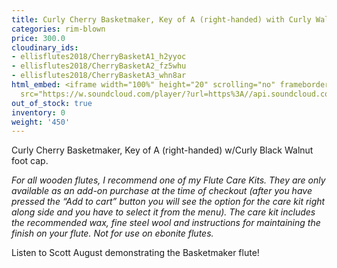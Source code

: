 ```yaml
---
title: Curly Cherry Basketmaker, Key of A (right-handed) with Curly Walnut footcap
categories: rim-blown
price: 300.0
cloudinary_ids:
- ellisflutes2018/CherryBasketA1_h2yyoc
- ellisflutes2018/CherryBasketA2_fz5whu
- ellisflutes2018/CherryBasketA3_whn8ar
html_embed: <iframe width="100%" height="20" scrolling="no" frameborder="no" allow="autoplay"
  src="https://w.soundcloud.com/player/?url=https%3A//api.soundcloud.com/tracks/536548146&color=%23ff5500&inverse=false&auto_play=false&show_user=true"></iframe>
out_of_stock: true
inventory: 0
weight: '450'
---
```


Curly Cherry Basketmaker, Key of A (right-handed) w/Curly Black Walnut foot cap.

*For all wooden flutes, I recommend one of my Flute Care Kits.  They are only available as an add-on purchase at the time of checkout (after you have pressed the “Add to cart” button you will see the option for the care kit right along side and you have to select it from the menu). The care kit includes the recommended wax, fine steel wool and instructions for maintaining the finish on your flute.  Not for use on ebonite flutes.*

Listen to Scott August demonstrating the Basketmaker flute!
